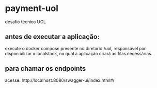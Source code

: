 # payment-uol
desafio técnico UOL

## antes de executar a aplicação:
execute o docker compose presente no diretorio /uol, responsável por disponibilizar o localstack, no qual a aplicação criará as filas necessárias. 

## para chamar os endpoints
acesse: http://localhost:8080/swagger-ui/index.html#/

